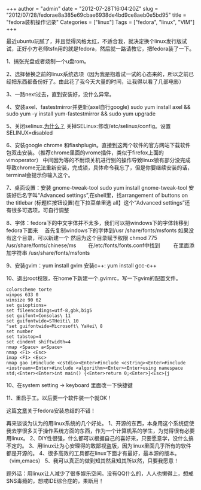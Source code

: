 +++
author = "admin"
date = "2012-07-28T16:04:20Z"
slug = "2012/07/28/fedorae8a385e69cbae6938de4bd9ce8aeb0e5bd95"
title = "fedora装机操作记录"
Categories = ["linux"]
Tags = ["fedora", "linux", "VIM"]
+++

最近ubuntu玩腻了，并且觉得风格太红，不适合我，就决定换个linux发行版试试，正好小方老师tsfn用的就是fedora，然后就一路请教它，把fedora装了一下。

1、搞张光盘或者烧制一个u盘rom。

2、选择替换之前的linux系统选项（因为我是抱着试一试的心态来的，所以之前已经把东西都备份好了。由此花了我今天大量的时间，让我得以看了几部电影）

3、一路next过去，直到安装好，没什么异常。

4、安装axel、fastestmirror并更新(axel自行google)
sudo yum install axel && sudo yum -y install yum-fastestmirror && sudo yum upgrade

5、关闭selinux.[为什么？](http://www.360doc.com/content/12/0708/09/6828497_222933255.shtml)
关掉SELinux:修改/etc/selinux/config。设置SELINUX=disabled

6、安装google chrome 和flashplugin。直接到这两个软件的官方网站下载软件包双击安装。（推荐chrome里面的vrome插件，类似于firefox上面的vimoperator）
中间因为等的不耐烦关机进行别的操作导致linux锁有部分没完成导致chrome无法重新安装，完成锁，具体命令我忘了，但是你要继续安装的话，terminal会提示你输入这个。

7、桌面设置：安装 gnome-tweak-tool
sudo yum install gnome-tweak-tool
安装好后名字叫“Advanced settings”,在shell里，找arrangement of buttons on the titlebar (标题栏按钮设置)在下拉菜单里选 all】这个“Advanced settings”还有很多可选项，可自行调整

8、字体：fedora下的中文字体并不太多，我们可以把windows下的字体转移到fedora下面来　
首先复制windows下的字体到/usr /share/fonts/msfonts 如果没有这个目录，可以新建一个
然后为这个目录赋予权限 chmod 775 /usr/share/fonts/chinese/ms　　
在/etc/fonts/fonts.conf中找到 　　
在里面添加字符串 /usr/share/fonts/msfonts  

9、安装gvim：yum install gvim  安装c++: yum install gcc-c++

10、退出root权限，在home下新建一个.gvimrc，写一下gvim的配置文件。

```
colorscheme torte
winpos 633 0
winsize 90 62
set guioptions=
set fileencodings=utf-8,gbk,big5
set guifont=Consolas\ 11
set guifontwide=STHeiti\ 10
"set guifontwide=Microsoft\ YaHei\ 8
set number
set tabstop=4
set cindent shiftwidth=4
nmap <Space> a<Space>
nmap <F1> <Esc>
imap <F1> <Esc>
nmap gao i#include <cstdio><Enter>#include <cstring><Enter>#include <iostream><Enter>#include <algorithm><Enter><Enter>using namespace std;<Enter><Enter>int main() {<Enter>return 0;<Enter>}<Esc>{j
```

10、在system setting -> keyboard 里面改一下快捷键

11、重启手工。以后要一个软件装一个就OK！

这篇[文章](http://www.ha97.com/2679.html)关于fedora安装总结的不错！


再来谈谈为认为的用linux系统的几个好处。
1、开源的东西，本身用这个系统促使我去学很多关于操作系统方面的东西，作为一个计算机系的学生，为觉得很有必要用linux。
2、DIY性很强，什么都可以根据自己的喜好来，只要愿意学，没什么搞不定的。
3、用linux让为心安理得的敢鄙视盗版，因为linux里面几乎所有的软件都是开源的。
4、很多高效的工具都在linux下面才有最好，最本源的版本。（vim,emacs）
5、我可以真正的做到知其然且知其所以然，只要我愿意！

题外话：用linux让人减少了很多娱乐空间。没有QQ什么的，人人也懒得上，想戒SNS毒瘾的，想戒IDE综合症的，果断用！
